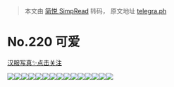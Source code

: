 > 本文由 [简悦 SimpRead](http://ksria.com/simpread/) 转码， 原文地址 [telegra.ph](https://telegra.ph/220-07-14-4)

No.220 可爱
=========

[汉服写真✨点击关注](https://t.me/hanfuxiezhen)

![](https://telegra.ph/file/a8ef10a45d7b86ccbb7ef.jpg)![](https://telegra.ph/file/ace91c606465711cfa526.jpg)![](https://telegra.ph/file/b32636be1c632c471f2f3.jpg)![](https://telegra.ph/file/532a10ee4e51804296fc6.jpg)![](https://telegra.ph/file/382428b3adabb972ce175.jpg)![](https://telegra.ph/file/60012bdd7830fa3af8722.jpg)![](https://telegra.ph/file/601fa2850c7f78419ecae.jpg)![](https://telegra.ph/file/63654011c646fcbb5f401.jpg)![](https://telegra.ph/file/1d2f334791995346f713f.jpg)![](https://telegra.ph/file/e9de599861f57b66ecf7e.jpg)![](https://telegra.ph/file/af9cc639006ec0baf076e.jpg)![](https://telegra.ph/file/72f331bc111e24f353da5.jpg)![](https://telegra.ph/file/c4c1a0f16d274df3e384d.jpg)![](https://telegra.ph/file/560414fc844551dd89bbc.jpg)![](https://telegra.ph/file/af2fea2c67d6983252b1b.jpg)